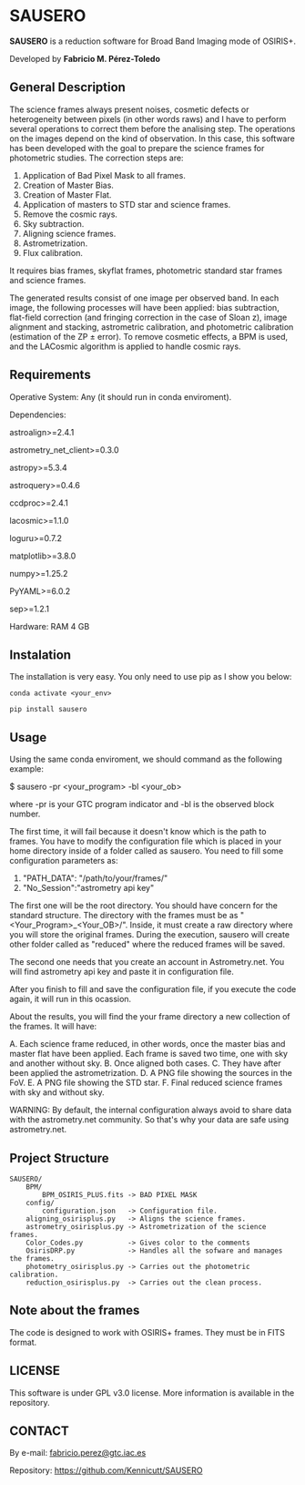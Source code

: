 # SAUSERO

__SAUSERO__ is a reduction software for Broad Band Imaging mode of OSIRIS+.

Developed by __Fabricio M. Pérez-Toledo__

## General Description

The science frames always present noises, cosmetic defects or heterogeneity between pixels (in other words raws)
and I have to perform several operations to correct them before the analising step. The operations on the images 
depend on the kind of observation. In this case, this software has been developed with the goal to prepare the 
science frames for photometric studies. The correction steps are:

1. Application of Bad Pixel Mask to all frames.
2. Creation of Master Bias.
3. Creation of Master Flat.
4. Application of masters to STD star and science frames.
5. Remove the cosmic rays.
6. Sky subtraction.
7. Aligning science frames.
8. Astrometrization.
9. Flux calibration.

It requires bias frames, skyflat frames, photometric standard star frames and science frames.

The generated results consist of one image per observed band. In each image, the following processes will have
been applied: bias subtraction, flat-field correction (and fringing correction in the case of Sloan z), image 
alignment and stacking, astrometric calibration, and photometric calibration (estimation of the ZP ± error). 
To remove cosmetic effects, a BPM is used, and the LACosmic algorithm is applied to handle cosmic rays.

## Requirements

Operative System: Any (it should run in conda enviroment).

Dependencies:

  astroalign>=2.4.1
  
  astrometry_net_client>=0.3.0
  
  astropy>=5.3.4
  
  astroquery>=0.4.6
  
  ccdproc>=2.4.1
  
  lacosmic>=1.1.0
  
  loguru>=0.7.2
  
  matplotlib>=3.8.0
  
  numpy>=1.25.2
  
  PyYAML>=6.0.2
  
  sep>=1.2.1

Hardware: RAM 4 GB

## Instalation

The installation is very easy. You only need to use pip as I show you below:

    conda activate <your_env>

    pip install sausero

## Usage

Using the same conda enviroment, we should command as the following example:

$ sausero -pr <your_program> -bl <your_ob>

where -pr is your GTC program indicator and -bl is the observed block number.

The first time, it will fail because it doesn't know which is the path to frames.
You have to modify the configuration file which is placed in your home directory
inside of a folder called as sausero. You need to fill some configuration parameters
as:

1. "PATH_DATA": "/path/to/your/frames/"
2. "No_Session":"astrometry api key"

The first one will be the root directory. You should have concern for the standard
structure. The directory with the frames must be as "<Your_Program>_<Your_OB>/".
Inside, it must create a raw directory where you will store the original frames.
During the execution, sausero will create other folder called as "reduced" where
the reduced frames will be saved.

The second one needs that you create an account in Astrometry.net. You will find
astrometry api key and paste it in configuration file.

After you finish to fill and save the configuration file, if you execute the code
again, it will run in this ocassion.

About the results, you will find the your frame directory a new collection of the 
frames. It will have:

A. Each science frame reduced, in other words, once the master bias and master
flat have been applied. Each frame is saved two time, one with sky and another
without sky.
B. Once aligned both cases.
C. They have after been applied the astrometrization.
D. A PNG file showing the sources in the FoV.
E. A PNG file showing the STD star.
F. Final reduced science frames with sky and without sky.

WARNING: By default, the internal configuration always avoid to share data with 
the astrometry.net community. So that's why your data are safe using
astrometry.net.

## Project Structure

    SAUSERO/
        BPM/
            BPM_OSIRIS_PLUS.fits -> BAD PIXEL MASK
        config/
            configuration.json   -> Configuration file.
        aligning_osirisplus.py   -> Aligns the science frames. 
        astrometry_osirisplus.py -> Astrometrization of the science frames.
        Color_Codes.py           -> Gives color to the comments
        OsirisDRP.py             -> Handles all the sofware and manages the frames. 
        photometry_osirisplus.py -> Carries out the photometric calibration.
        reduction_osirisplus.py  -> Carries out the clean process.

## Note about the frames

The code is designed to work with OSIRIS+ frames. They must be in FITS format.

## LICENSE

This software is under GPL v3.0 license. More information is available in the
repository.

## CONTACT

By e-mail: fabricio.perez@gtc.iac.es

Repository: https://github.com/Kennicutt/SAUSERO